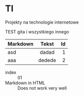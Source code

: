 # TI
Projekty na technologie internetowe

TEST gita i wszystkiego innego

| Markdown | Tekst | Id |
| --- | :---: | ---: |
| asd | dadad | 1 |
| aaa | dedede | 2 |

<dl>
  <dt>index</dt>
  <dd>01</dd>
  
  <dt>Markdown in HTML</dt>
  <dd>Does not work very well</dd>
</dl>
